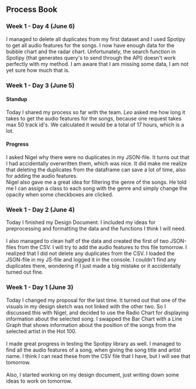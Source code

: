 ## Process Book

### Week 1 - Day 4 (June 6)
I managed to delete all duplicates from my first dataset and I used Spotipy to get all audio features for the songs. I now have enough data for the bubble chart and the radar chart.
Unfortunately, the search function in Spotipy (that generates query's to send through the API) doesn't work perfectly with my method. I am aware that I am missing some data, I am not yet sure how much that is.

### Week 1 - Day 3 (June 5)
#### Standup
Today I shared my process so far with the team. *Leo* asked me how long it takes to get the audio features for the songs, because one request takes max 50 track id's. We calculated it would be a total of 17 hours, which is a lot. <br>
#### Progress
I asked Nigel why there were no duplicates in my JSON-file. It turns out that I had accidentally overwritten them, which was nice. It did make me realize that deleting the duplicates from the dataframe can save a lot of time, also for adding the audio features. <br>
Nigel also gave me a great idea for filtering the genre of the songs. He told me I can assign a class to each song with the genre and simply change the opacity when some checkboxes are clicked.

### Week 1 - Day 2 (June 4)
Today I finished my Design Document. I included my ideas for preprocessing and formatting the data and the functions I think I will need. <br> <br>
I also managed to clean half of the data and created the first of two JSON-files from the CSV. I will try to add the audio features to this file tomorrow. I realized that I did not delete any duplicates from the CSV. I loaded the JSON-file in my JS-file and logged it in the console. I couldn't find any duplicates there, wondering if I just made a big mistake or it accidentally turned out fine.

### Week 1 - Day 1 (June 3)
Today I changed my proposal for the last time. It turned out that one of the visuals in my design sketch was not linked with the other two. So I discussed this with Nigel, and decided to use the Radio Chart for displaying information about the selected song. I swapped the Bar Chart with a Line Graph that shows information about the position of the songs from the selected artist in the Hot 100. <br> <br>
I made great progress in testing the Spotipy library as well. I managed to find all the audio features of a song, when giving the song title and artist name. I think I can read these from the CSV file that I have, but I will see that tomorrow. <br> <br>
Also, I started working on my design document, just writing down some ideas to work on tomorrow.
